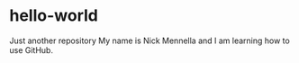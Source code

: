 # hello-world
Just another repository
My name is Nick Mennella and I am learning how to use GitHub.
